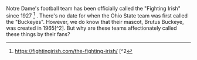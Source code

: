 Notre Dame's football team has been officially called the "Fighting Irish" since 1927 [^1] . There's no date for when the Ohio State team was first called the "Buckeyes". However, we do know that their mascot, Brutus Buckeye, was created in 1965[^2]. But why are these teams affectionately called these things by their fans? 

[^1]: <a href="https://fightingirish.com/the-fighting-irish/#:~:text=University%20president,%20nickname%20in%201927." target=_blank>https://fightingirish.com/the-fighting-irish/</a>
[^2


<!--stackedit_data:
eyJwcm9wZXJ0aWVzIjoidGl0bGU6IFwiTm90cmUgRGFtZSArIE
9oaW8gU3RhdGVcIlxuZXhjZXJwdDogXCJwbGFjZWhvbGRlclwi
XG5hdXRob3I6IEpvaG4gVlxuaGVhZGVyOlxuICB0ZWFzZXI6IF
wiL2Fzc2V0cy9pbWFnZXMvcGxhY2Vob2xkZXIuanBnXCJcbnRh
Z3M6IFxuICAtIHBsYWNlaG9sZGVyXG4iLCJoaXN0b3J5IjpbMT
UxMDA0NjU3NCwtNjI0MTkxMDk1LDg0NjM5MDc5LDE1MzUwODMx
NjUsLTcxOTI1NjYwOCwtMTAzNjA4Nzk4NF19
-->